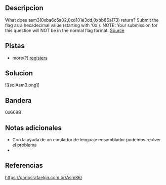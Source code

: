 ## Descripcion

What does asm3(0xba6c5a02,0xd101e3dd,0xbb86a173) return? Submit the flag as a hexadecimal value (starting with '0x'). NOTE: Your submission for this question will NOT be in the normal flag format. [Source](https://jupiter.challenges.picoctf.org/static/cb753ae52bca4aa303deca5fbfb01bfb/test.S)

## Pistas

- more(?) [registers](https://wiki.skullsecurity.org/index.php?title=Registers)

## Solucion

![[solAsm3.png]]
## Bandera
0x669B

## Notas adicionales

- Con la ayuda de un emulador de lenguaje ensamblador podemos reolver el problema
- 
## Referencias
https://carlosrafaelgn.com.br/Asm86/